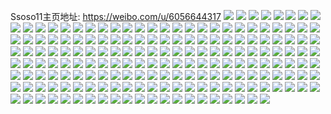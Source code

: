 Ssoso11主页地址: https://weibo.com/u/6056644317 
![](https://wx4.sinaimg.cn/mw2000/006BT3Rzgy1h93tjme941j30u0160wi9.jpg) 
![](https://wx4.sinaimg.cn/mw2000/006BT3Rzgy1h93tjm044dj30u0140n6k.jpg) 
![](https://wx4.sinaimg.cn/mw2000/006BT3Rzgy1h93tjmvf9lj30u0140465.jpg) 
![](https://wx4.sinaimg.cn/mw2000/006BT3Rzgy1h93tjom0tcj30u0192jz6.jpg) 
![](https://wx4.sinaimg.cn/mw2000/006BT3Rzgy1h93tjnj8ruj30u0140tk2.jpg) 
![](https://wx4.sinaimg.cn/mw2000/006BT3Rzgy1h93tjp0jubj30u014043z.jpg) 
![](https://wx4.sinaimg.cn/mw2000/006BT3Rzgy1h8vgxp9rnfj30u0140jyh.jpg) 
![](https://wx4.sinaimg.cn/mw2000/006BT3Rzgy1h8s7hhu38xj30n01dsduf.jpg) 
![](https://wx4.sinaimg.cn/mw2000/006BT3Rzgy1h8nfdgbpfij31ba0zgwpa.jpg) 
![](https://wx4.sinaimg.cn/mw2000/006BT3Rzgy1h8l6o5mx7pj30zu1bsdro.jpg) 
![](https://wx4.sinaimg.cn/mw2000/006BT3Rzgy1h8ivhu8qxmj31oi28okjl.jpg) 
![](https://wx4.sinaimg.cn/mw2000/006BT3Rzgy1h8ivhv8523j324n2td1ky.jpg) 
![](https://wx4.sinaimg.cn/mw2000/006BT3Rzgy1h8ivhwuwpkj32c0340000.jpg) 
![](https://wx4.sinaimg.cn/mw2000/006BT3Rzgy1h8ivhy052kj31cl1ssnpd.jpg) 
![](https://wx4.sinaimg.cn/mw2000/006BT3Rzgy1h8h86lw9k9j30n01dsdqz.jpg) 
![](https://wx4.sinaimg.cn/mw2000/006BT3Rzgy1h8g1vxtkanj31ds0n0awl.jpg) 
![](https://wx4.sinaimg.cn/mw2000/006BT3Rzgy1h8g1vywgltj31ds0n07qs.jpg) 
![](https://wx4.sinaimg.cn/mw2000/006BT3Rzgy1h8dq8lov5rj31ds0n07wh.jpg) 
![](https://wx4.sinaimg.cn/mw2000/006BT3Rzgy1h8apc6mc2vj30n00wwq9i.jpg) 
![](https://wx4.sinaimg.cn/mw2000/006BT3Rzgy1h882h6es5qj30n00upn4k.jpg) 
![](https://wx4.sinaimg.cn/mw2000/006BT3Rzgy1h882h4th5xj30n00poq9p.jpg) 
![](https://wx4.sinaimg.cn/mw2000/006BT3Rzgy1h882h76xonj30n00u2n1v.jpg) 
![](https://wx4.sinaimg.cn/mw2000/006BT3Rzgy1h882h8kx1xj30mi1ctqee.jpg) 
![](https://wx4.sinaimg.cn/mw2000/006BT3Rzgy1h882h9j2nlj30qg0qgtgh.jpg) 
![](https://wx4.sinaimg.cn/mw2000/006BT3Rzgy1h882hadr5aj30o01fsdna.jpg) 
![](https://wx4.sinaimg.cn/mw2000/006BT3Rzgy1h882hbo9whj30o01fv0zz.jpg) 
![](https://wx4.sinaimg.cn/mw2000/006BT3Rzgy1h882hcnzrqj30o01fsn2w.jpg) 
![](https://wx4.sinaimg.cn/mw2000/006BT3Rzgy1h882hedwazj30u00scanp.jpg) 
![](https://wx4.sinaimg.cn/mw2000/006BT3Rzgy1h868c6cv8kj31sc2dsu0y.jpg) 
![](https://wx4.sinaimg.cn/mw2000/006BT3Rzgy1h868c6y4zmj30y819mtq5.jpg) 
![](https://wx4.sinaimg.cn/mw2000/006BT3Rzgy1h868c4onh2j31sc2dsaxl.jpg) 
![](https://wx4.sinaimg.cn/mw2000/006BT3Rzgy1h868c84vuwj317s1me1kx.jpg) 
![](https://wx4.sinaimg.cn/mw2000/006BT3Rzgy1h82ol28e08j320y31h1l0.jpg) 
![](https://wx4.sinaimg.cn/mw2000/006BT3Rzgy1h82ol3uiuoj329a30e7wj.jpg) 
![](https://wx4.sinaimg.cn/mw2000/006BT3Rzgy1h82ol5mti6j329d30hb2c.jpg) 
![](https://wx4.sinaimg.cn/mw2000/006BT3Rzgy1h82ol6kcmsj31201eoauh.jpg) 
![](https://wx4.sinaimg.cn/mw2000/006BT3Rzgy1h82ol7cgauj30zs1ct189.jpg) 
![](https://wx4.sinaimg.cn/mw2000/006BT3Rzgy1h82okyeq1pj31l92dye82.jpg) 
![](https://wx4.sinaimg.cn/mw2000/006BT3Rzgy1h808xpwl0bj31sc2dsb2a.jpg) 
![](https://wx4.sinaimg.cn/mw2000/006BT3Rzgy1h808xra1cpj311d1dtkai.jpg) 
![](https://wx4.sinaimg.cn/mw2000/006BT3Rzgy1h7s9xp3p7bj32c0340hdv.jpg) 
![](https://wx4.sinaimg.cn/mw2000/006BT3Rzgy1h7s9wq5zklj31sc2dskjm.jpg) 
![](https://wx4.sinaimg.cn/mw2000/006BT3Rzgy1h7s9xvezz1j318p1nlx3n.jpg) 
![](https://wx4.sinaimg.cn/mw2000/006BT3Rzgy1h7s9y3n2jij32c0340b2b.jpg) 
![](https://wx4.sinaimg.cn/mw2000/006BT3Rzgy1h7eiz5kbp6j31qw2bvqv5.jpg) 
![](https://wx4.sinaimg.cn/mw2000/006BT3Rzgy1h7eiz89476j31qw2bv7wh.jpg) 
![](https://wx4.sinaimg.cn/mw2000/006BT3Rzgy1h7eizdgcgwj312e1gyx2r.jpg) 
![](https://wx4.sinaimg.cn/mw2000/006BT3Rzgy1h7eizey1iyj31sc2cex4w.jpg) 
![](https://wx4.sinaimg.cn/mw2000/006BT3Rzgy1h7eizh0qujj31fj25chdt.jpg) 
![](https://wx4.sinaimg.cn/mw2000/006BT3Rzgy1h7c01cjrvjj30y919otb4.jpg) 
![](https://wx4.sinaimg.cn/mw2000/006BT3Rzgy1h79vek84itj30u616n1jz.jpg) 
![](https://wx4.sinaimg.cn/mw2000/006BT3Rzgy1h79veljhiqj311a1dqe48.jpg) 
![](https://wx4.sinaimg.cn/mw2000/006BT3Rzgy1h79veo58agj31xm2ktkjm.jpg) 
![](https://wx4.sinaimg.cn/mw2000/006BT3Rzgy1h79veq7zntj30xi18otsw.jpg) 
![](https://wx4.sinaimg.cn/mw2000/006BT3Rzgy1h79vetwcz8j31s135snpe.jpg) 
![](https://wx4.sinaimg.cn/mw2000/006BT3Rzgy1h79vegondvj30zj1bdqn0.jpg) 
![](https://wx4.sinaimg.cn/mw2000/006BT3Rzgy1h79vew4gkpj31xm2kte82.jpg) 
![](https://wx4.sinaimg.cn/mw2000/006BT3Rzgy1h79vey8p52j32c0340u0x.jpg) 
![](https://wx4.sinaimg.cn/mw2000/006BT3Rzgy1h79vf14hisj32c13401ky.jpg) 
![](https://wx4.sinaimg.cn/mw2000/006BT3Rzgy1h79vf5rmwsj329k30re82.jpg) 
![](https://wx4.sinaimg.cn/mw2000/006BT3Rzgy1h72qfjp8w8j316a1kee29.jpg) 
![](https://wx4.sinaimg.cn/mw2000/006BT3Rzgy1h72qesxzipj30xt196wst.jpg) 
![](https://wx4.sinaimg.cn/mw2000/006BT3Rzgy1h72qewvzo3j32bv340x6p.jpg) 
![](https://wx4.sinaimg.cn/mw2000/006BT3Rzgy1h72qeyrjzfj32bv340hdu.jpg) 
![](https://wx4.sinaimg.cn/mw2000/006BT3Rzgy1h72qf0ye2wj32bv340x6p.jpg) 
![](https://wx4.sinaimg.cn/mw2000/006BT3Rzgy1h72qf78o64j32c0340npf.jpg) 
![](https://wx4.sinaimg.cn/mw2000/006BT3Rzgy1h72qeurqz2j32bv340qv5.jpg) 
![](https://wx4.sinaimg.cn/mw2000/006BT3Rzgy1h72qfhb1cxj323u35s4qs.jpg) 
![](https://wx4.sinaimg.cn/mw2000/006BT3Rzgy1h6xnl371njj317v1mi46k.jpg) 
![](https://wx4.sinaimg.cn/mw2000/006BT3Rzgy1h6xnl5s8fwj32c03404qq.jpg) 
![](https://wx4.sinaimg.cn/mw2000/006BT3Rzgy1h6xnl6vzjhj32492toe54.jpg) 
![](https://wx4.sinaimg.cn/mw2000/006BT3Rzgy1h6xnlctk5aj32it340qv7.jpg) 
![](https://wx4.sinaimg.cn/mw2000/006BT3Rzgy1h6vsreuxn1j32c0340qv6.jpg) 
![](https://wx4.sinaimg.cn/mw2000/006BT3Rzgy1h6vsrmphenj311n1767cy.jpg) 
![](https://wx4.sinaimg.cn/mw2000/006BT3Rzgy1h6vspact70j313l1gsgwe.jpg) 
![](https://wx4.sinaimg.cn/mw2000/006BT3Rzgy1h6vsp952d6j32452tonpd.jpg) 
![](https://wx4.sinaimg.cn/mw2000/006BT3Rzgy1h6vspb10haj312m1fhqhc.jpg) 
![](https://wx4.sinaimg.cn/mw2000/006BT3Rzgy1h6qgauq54nj31n226u1kx.jpg) 
![](https://wx4.sinaimg.cn/mw2000/006BT3Rzgy1h6qgawkwqdj30vv2d47l1.jpg) 
![](https://wx4.sinaimg.cn/mw2000/006BT3Rzgy1h6qgaxg4xzj31s435sk1r.jpg) 
![](https://wx4.sinaimg.cn/mw2000/006BT3Rzgy1h6qgb2mf76j31tp292u0x.jpg) 
![](https://wx4.sinaimg.cn/mw2000/006BT3Rzgy1h6qgb7ukwyj31sc2ds1ky.jpg) 
![](https://wx4.sinaimg.cn/mw2000/006BT3Rzgy1h6qgb95ea6j31sc2dskcb.jpg) 
![](https://wx4.sinaimg.cn/mw2000/006BT3Rzgy1h6n7kkxin4j31p629ib29.jpg) 
![](https://wx4.sinaimg.cn/mw2000/006BT3Rzgy1h6n7kjkx5wj31sc2dse81.jpg) 
![](https://wx4.sinaimg.cn/mw2000/006BT3Rzgy1h6lmkbdca4j30zl1c0b29.jpg) 
![](https://wx4.sinaimg.cn/mw2000/006BT3Rzgy1h6lmkegfboj31ri2cpnpe.jpg) 
![](https://wx4.sinaimg.cn/mw2000/006BT3Rzgy1h6k93xtncpj315a1j2dr7.jpg) 
![](https://wx4.sinaimg.cn/mw2000/006BT3Rzgy1h6jakfs52bj326e2wjkjm.jpg) 
![](https://wx4.sinaimg.cn/mw2000/006BT3Rzgy1h6jak2v5nzj327e2xvx6q.jpg) 
![](https://wx4.sinaimg.cn/mw2000/006BT3Rzgy1h6gzcyvjamj315i1jdadz.jpg) 
![](https://wx4.sinaimg.cn/mw2000/006BT3Rzgy1h6ehg0iol8j329e30j4qq.jpg) 
![](https://wx4.sinaimg.cn/mw2000/006BT3Rzgy1h6ehfw808oj32c03401be.jpg) 
![](https://wx4.sinaimg.cn/mw2000/006BT3Rzgy1h6ehg3s79jj32c03404qp.jpg) 
![](https://wx4.sinaimg.cn/mw2000/006BT3Rzgy1h6ehg6cymbj318c1o0q7v.jpg) 
![](https://wx4.sinaimg.cn/mw2000/006BT3Rzgy1h6ehg94fxgj31901o0qu6.jpg) 
![](https://wx4.sinaimg.cn/mw2000/006BT3Rzgy1h6ehgc44n3j32c0340hdu.jpg) 
![](https://wx4.sinaimg.cn/mw2000/006BT3Rzgy1h6a4cnpziej32c0340b2b.jpg) 
![](https://wx4.sinaimg.cn/mw2000/006BT3Rzgy1h6a4cjwh56j32c0340qv7.jpg) 
![](https://wx4.sinaimg.cn/mw2000/006BT3Rzgy1h6a4cp22sqj32c0340e81.jpg) 
![](https://wx4.sinaimg.cn/mw2000/006BT3Rzgy1h67oaohr68j32c0340u0z.jpg) 
![](https://wx4.sinaimg.cn/mw2000/006BT3Rzgy1h66lt0ghd4j32c0340kjl.jpg) 
![](https://wx4.sinaimg.cn/mw2000/006BT3Rzgy1h66lt4dnsxj31ke21kjx7.jpg) 
![](https://wx4.sinaimg.cn/mw2000/006BT3Rzgy1h66lt665g7j31yr24m7wh.jpg) 
![](https://wx4.sinaimg.cn/mw2000/006BT3Rzgy1h65yo6okluj32c03401kx.jpg) 
![](https://wx4.sinaimg.cn/mw2000/006BT3Rzgy1h65ynwzfebj32ds1sc1ky.jpg) 
![](https://wx4.sinaimg.cn/mw2000/006BT3Rzgy1h64o9tyowij335s23utqh.jpg) 
![](https://wx4.sinaimg.cn/mw2000/006BT3Rzgy1h5yjj7l157j31lv256ql3.jpg) 
![](https://wx4.sinaimg.cn/mw2000/006BT3Rzgy1h5yi5p6ylaj315a15atsv.jpg) 
![](https://wx4.sinaimg.cn/mw2000/006BT3Rzgy1h5rd7r606ij30rc0sdjzf.jpg) 
![](https://wx4.sinaimg.cn/mw2000/006BT3Rzgy1h5lx6kr5j1j30qi140q9u.jpg) 
![](https://wx4.sinaimg.cn/mw2000/006BT3Rzgy1h5lx6lk3flj30u00jzgs7.jpg) 
![](https://wx4.sinaimg.cn/mw2000/006BT3Rzly1h5djlw6biaj30xc3pd4qq.jpg) 
![](https://wx4.sinaimg.cn/mw2000/006BT3Rzly1h5djmbie0nj30uk55whdv.jpg) 
![](https://wx4.sinaimg.cn/mw2000/006BT3Rzly1h5djmo7ff5j32c0340npe.jpg) 
![](https://wx4.sinaimg.cn/mw2000/006BT3Rzly1h5djm2tu6uj315o2umkjm.jpg) 
![](https://wx4.sinaimg.cn/mw2000/006BT3Rzly1h5djlx8suwj315s1a87jh.jpg) 
![](https://wx4.sinaimg.cn/mw2000/006BT3Rzly1h5djm63tzgj315o2t4qv5.jpg) 
![](https://wx4.sinaimg.cn/mw2000/006BT3Rzly1h5djmfqct3j30xc35wu0x.jpg) 
![](https://wx4.sinaimg.cn/mw2000/006BT3Rzly1h5djmm0qe9j30xc4xukjm.jpg) 
![](https://wx4.sinaimg.cn/mw2000/006BT3Rzly1h5djlynt5ej319q1oytz6.jpg) 
![](https://wx4.sinaimg.cn/mw2000/006BT3Rzly1h5ciu08js4j31nx28p4qq.jpg) 
![](https://wx4.sinaimg.cn/mw2000/006BT3Rzly1h5ce44zysyj30qi0zc12b.jpg) 
![](https://wx4.sinaimg.cn/mw2000/006BT3Rzly1h5ce3viu5wj329u3401ky.jpg) 
![](https://wx4.sinaimg.cn/mw2000/006BT3Rzly1h5ce3wo59dj31e11uq1kx.jpg) 
![](https://wx4.sinaimg.cn/mw2000/006BT3Rzly1h5ce3xzmhqj31q42l6qv5.jpg) 
![](https://wx4.sinaimg.cn/mw2000/006BT3Rzly1h5ce3ta2ljj326r2x07wi.jpg) 
![](https://wx4.sinaimg.cn/mw2000/006BT3Rzly1h5ce3hihkej32c0335kjn.jpg) 
![](https://wx4.sinaimg.cn/mw2000/006BT3Rzly1h5ce3k52moj326s2x11kz.jpg) 
![](https://wx4.sinaimg.cn/mw2000/006BT3Rzly1h5ce3ejquaj31zg2n9kjm.jpg) 
![](https://wx4.sinaimg.cn/mw2000/006BT3Rzly1h5bawd4iftj32c03404qr.jpg) 
![](https://wx4.sinaimg.cn/mw2000/006BT3Rzly1h5bau1vu6mj32c0340npg.jpg) 
![](https://wx4.sinaimg.cn/mw2000/006BT3Rzly1h5bau59fcdj32c0340b2c.jpg) 
![](https://wx4.sinaimg.cn/mw2000/006BT3Rzly1h5baucy7d6j32c0340npf.jpg) 
![](https://wx4.sinaimg.cn/mw2000/006BT3Rzly1h5bauedn1hj32c0340qv5.jpg) 
![](https://wx4.sinaimg.cn/mw2000/006BT3Rzly1h5bauofnogj32c0340kjm.jpg) 
![](https://wx4.sinaimg.cn/mw2000/006BT3Rzly1h5bauq8wzhj31sc2dskjl.jpg) 
![](https://wx4.sinaimg.cn/mw2000/006BT3Rzly1h5a7n756vbj31sc2dsx6p.jpg) 
![](https://wx4.sinaimg.cn/mw2000/006BT3Rzly1h5a7n1ib4hj30wv17un8x.jpg) 
![](https://wx4.sinaimg.cn/mw2000/006BT3Rzly1h5a7n3p9tgj32c03407wj.jpg) 
![](https://wx4.sinaimg.cn/mw2000/006BT3Rzly1h5a7n84c22j31nl29q1kx.jpg) 
![](https://wx4.sinaimg.cn/mw2000/006BT3Rzly1h5a7n0k0wdj324g2g1kjn.jpg) 
![](https://wx4.sinaimg.cn/mw2000/006BT3Rzly1h5a7niajmxj32c03407wj.jpg) 
![](https://wx4.sinaimg.cn/mw2000/006BT3Rzly1h5a7na2gn2j32782xnkjm.jpg) 
![](https://wx4.sinaimg.cn/mw2000/006BT3Rzly1h5a7nbpqisj326q2wzb2a.jpg) 
![](https://wx4.sinaimg.cn/mw2000/006BT3Rzly1h5a7nczr79j32292r0x6p.jpg) 
![](https://wx4.sinaimg.cn/mw2000/006BT3Rzly1h5a7nec8wtj31vd2ht4qq.jpg) 
![](https://wx4.sinaimg.cn/mw2000/006BT3Rzly1h5a7nfnldhj32c033z4qq.jpg) 
![](https://wx4.sinaimg.cn/mw2000/006BT3Rzly1h5a7n5gxfkj32c0333qv6.jpg) 
![](https://wx4.sinaimg.cn/mw2000/006BT3Rzgy1h4pxl9pjzsj32c03407wi.jpg) 
![](https://wx4.sinaimg.cn/mw2000/006BT3Rzgy1h4merbk06gj31r032ve81.jpg) 
![](https://wx4.sinaimg.cn/mw2000/006BT3Rzgy1h4je1tvrhuj30n00h5wj2.jpg) 
![](https://wx4.sinaimg.cn/mw2000/006BT3Rzgy1h4f2u9ho02j30n00nxgvc.jpg) 
![](https://wx4.sinaimg.cn/mw2000/006BT3Rzgy1h4f2u7s13mj30n00q3n39.jpg) 
![](https://wx4.sinaimg.cn/mw2000/006BT3Rzgy1h45r8zc4klj31sc2ds4qq.jpg) 
![](https://wx4.sinaimg.cn/mw2000/006BT3Rzgy1h45r38uroyj30n00hk0u9.jpg) 
![](https://wx4.sinaimg.cn/mw2000/006BT3Rzgy1h2ucgteburj30u0140q8q.jpg) 
![](https://wx4.sinaimg.cn/mw2000/006BT3Rzgy1h2uch1dddqj30u0140grn.jpg) 
![](https://wx4.sinaimg.cn/mw2000/006BT3Rzgy1h2uch57iwej30u0140jwf.jpg) 
![](https://wx4.sinaimg.cn/mw2000/006BT3Rzgy1h2uch6v5u7j30u0140dm2.jpg) 
![](https://wx4.sinaimg.cn/mw2000/006BT3Rzgy1h2owzogds7j30n00u3gu1.jpg) 
![](https://wx4.sinaimg.cn/mw2000/006BT3Rzgy1h23nnc9m9dj30u00u00xf.jpg) 
![](https://wx4.sinaimg.cn/mw2000/006BT3Rzgy1h22kc18alxj30n00umdiv.jpg) 
![](https://wx4.sinaimg.cn/mw2000/006BT3Rzgy1h22kc20mdrj30n00urwgy.jpg) 
![](https://wx4.sinaimg.cn/mw2000/006BT3Rzgy1h22kc2tviyj30n00umzn0.jpg) 
![](https://wx4.sinaimg.cn/mw2000/006BT3Rzgy1h22kc3kor2j30mz0ub770.jpg) 
![](https://wx4.sinaimg.cn/mw2000/006BT3Rzgy1h22kc0f0joj30n00uc76n.jpg) 
![](https://wx4.sinaimg.cn/mw2000/006BT3Rzgy1h22kc4gtd8j30n00u0gps.jpg) 
![](https://wx4.sinaimg.cn/mw2000/006BT3Rzgy1h21eqwjdlsj30n01ds7at.jpg) 
![](https://wx4.sinaimg.cn/mw2000/006BT3Rzgy1h21eqy38xuj30sm13fn3v.jpg) 
![](https://wx4.sinaimg.cn/mw2000/006BT3Rzgy1h20ai7t4j9j30n01dsae8.jpg) 
![](https://wx4.sinaimg.cn/mw2000/006BT3Rzgy1h1qsawamumj30n01dswn2.jpg) 
![](https://wx4.sinaimg.cn/mw2000/006BT3Rzgy1h1qsavlwigj30n01dsqd0.jpg) 
![](https://wx4.sinaimg.cn/mw2000/006BT3Rzgy1h1qs67w25ej30n00w8jyx.jpg) 
![](https://wx4.sinaimg.cn/mw2000/006BT3Rzgy1h1qs73wns8j30tw2tlb29.jpg) 
![](https://wx4.sinaimg.cn/mw2000/006BT3Rzgy1h1qs6a8112j30n00ug0zi.jpg) 
![](https://wx4.sinaimg.cn/mw2000/006BT3Rzgy1h1qs64t4t3j33402c0kjm.jpg) 
![](https://wx4.sinaimg.cn/mw2000/006BT3Rzgy1h1qs74gta3j30n00dojt0.jpg) 
![](https://wx4.sinaimg.cn/mw2000/006BT3Rzgy1h1qs75o7xej30n01dsdot.jpg) 
